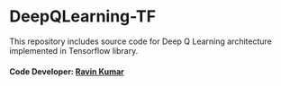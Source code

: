 # DeepQLearning-TF
This repository includes source code for Deep Q Learning architecture implemented in Tensorflow library.

#### Code Developer: [Ravin Kumar](https://mr-ravin.github.io)
